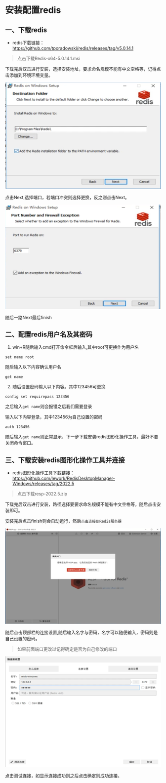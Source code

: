 # 安装配置redis

## 一、下载redis

- redis下载链接：https://github.com/tporadowski/redis/releases/tag/v5.0.14.1

> 点击下载Redis-x64-5.0.14.1.msi

下载完后双击进行安装，选择安装地址，要求命名规模不能有中文空格等，记得点击添加到环境环境变量。

![image-01](../../../../../public/technical/Back-end/Java/RedisMarkdown/redisInstall/image-01.png)

点击Next,选择端口，若端口冲突则选择更换，反之则点击Next。

![image-02](../../../../../public/technical/Back-end/Java/RedisMarkdown/redisInstall/image-02.png)

随后一路Next最后finish

## 二、配置redis用户名及其密码

1. win+R随后输入cmd打开命令框后输入,其中root可更换作为用户名
```
set name root
```

随后输入以下内容确认用户名
```
get name
```

2. 随后设置密码输入以下内容。其中123456可更换
```
config set requirepass 123456
```

之后输入`get name`则会报错之后我们需要登录

输入以下内容登录，其中123456为自己设置的密码
```
auth 123456
```

随后输入`get name`则正常显示，下一步下载安装redis图形化操作工具，最好不要关闭命令窗口。

## 三、下载安装redis图形化操作工具并连接

- redis图形化操作工具下载链接：https://github.com/lework/RedisDesktopManager-Windows/releases/tag/2022.5
> 点击下载resp-2022.5.zip

下载完后双击进行安装，路径选择要要求命名规模不能有中文空格等，随后点击安装即可。

安装完后点击finish则会自动运行，然后`点击连接到Redis服务器`

![image-03](../../../../../public/technical/Back-end/Java/RedisMarkdown/redisInstall/image-03.png)

随后点击顶部栏的连接设置,随后输入名字与密码，名字可以随便输入，密码则是自己设置的密码。
> 如果前面端口更改过记得确定是否为自己修改的端口

![iamge-04](../../../../../public/technical/Back-end/Java/RedisMarkdown/redisInstall/image-04.png)

点击测试连接，如显示连接成功则之后点击确定则成功连接。

